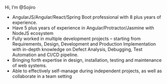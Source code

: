 Hi, I’m @Sojiro
- AngularJS/Angular/React/Spring Boot professional with 8 plus years of experience. 
- Have 5 plus years of experience in Angular/Protractor/Jasmine with NodeJS ecosystem
- Fully worked in multiple development projects – starting from Requirements, Design, Development and Production Implementation with in-depth knowledge on Defect Analysis, Debugging, Test Automation and CI/CD pipeline.
- Bringing forth expertise in design, installation, testing and maintenance of web systems. 
- Able to effectively self-manage during independent projects, as well as collaborate in a team setting

